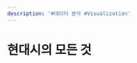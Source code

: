 ```yaml
---
description: '#데이터 분석 #Visualization'
---
```


# 현대시의 모든 것

<figure><img src="../../../.gitbook/assets/16836216_1219709294731385_5237386926270012071_o.jpg" alt=""><figcaption></figcaption></figure>

<figure><img src="../../../.gitbook/assets/16819147_1219709301398051_5883031324825611760_o.jpg" alt=""><figcaption></figcaption></figure>

<figure><img src="../../../.gitbook/assets/16835730_1219709298064718_1545106031854605174_o.jpg" alt=""><figcaption></figcaption></figure>

<figure><img src="../../../.gitbook/assets/16797330_1219709328064715_7251382612462361003_o.jpg" alt=""><figcaption></figcaption></figure>

<figure><img src="../../../.gitbook/assets/16722692_1219709331398048_2902124735682167497_o.jpg" alt=""><figcaption></figcaption></figure>

<figure><img src="../../../.gitbook/assets/16797158_1219709334731381_996556717745186291_o.jpg" alt=""><figcaption></figcaption></figure>

<figure><img src="../../../.gitbook/assets/16602380_1219709381398043_3777656988685046802_o.jpg" alt=""><figcaption></figcaption></figure>

<figure><img src="../../../.gitbook/assets/16835751_1219709378064710_4848319244089650050_o.jpg" alt=""><figcaption></figcaption></figure>

<figure><img src="../../../.gitbook/assets/16804170_1219709391398042_6073190443288701136_o.jpg" alt=""><figcaption></figcaption></figure>

<figure><img src="../../../.gitbook/assets/16826072_1219709428064705_3089526334918835065_o.jpg" alt=""><figcaption></figcaption></figure>

<figure><img src="../../../.gitbook/assets/16825909_1219709441398037_4659183419857881037_o.jpg" alt=""><figcaption></figcaption></figure>

<figure><img src="../../../.gitbook/assets/16700677_1219709448064703_2952271406291952794_o.jpg" alt=""><figcaption></figcaption></figure>

<figure><img src="../../../.gitbook/assets/16797063_1219709494731365_3043727011185825731_o.jpg" alt=""><figcaption></figcaption></figure>

<figure><img src="../../../.gitbook/assets/16804160_1219709511398030_4578610010114246167_o.jpg" alt=""><figcaption></figcaption></figure>

<figure><img src="../../../.gitbook/assets/16836578_1219709524731362_1257725415129352254_o.jpg" alt=""><figcaption></figcaption></figure>

<figure><img src="../../../.gitbook/assets/16819152_1219709544731360_4897238671360617178_o.jpg" alt=""><figcaption></figcaption></figure>

<figure><img src="../../../.gitbook/assets/16835823_1219709571398024_2871874741391218502_o.jpg" alt=""><figcaption></figcaption></figure>

<figure><img src="../../../.gitbook/assets/16836690_1219709574731357_8098206614586741190_o.jpg" alt=""><figcaption></figcaption></figure>

<figure><img src="../../../.gitbook/assets/16835802_1219709611398020_4227737778852796437_o.jpg" alt=""><figcaption></figcaption></figure>

<figure><img src="../../../.gitbook/assets/16804341_1219709654731349_388961427115213870_o.jpg" alt=""><figcaption></figcaption></figure>
